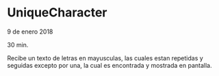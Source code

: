 # UniqueCharacter
9 de enero 2018

30 min.

Recibe un texto de letras en mayusculas, las cuales estan repetidas y seguidas excepto por una, la cual es encontrada y mostrada en pantalla.

